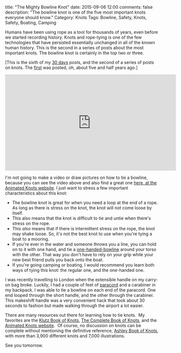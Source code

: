 title: "The Mighty Bowline Knot"
date: 2015-09-06 12:00
comments: false
description: "The bowline knot is one of the five most important knots everyone should know."
Category: Knots
Tags: Bowline, Safety, Knots, Safety, Boating, Camping

Humans have been using rope as a tool for thousands of years, even before we started recording history.  Knots and rope-tying is one of the few technologies that have persisted essentially unchanged in all of the known human history.  This is the second in a series of posts about the most important knots. The bowline knot is certainly in the top two or three.

<!-- more -->

[This is the sixth of my [30 days][] posts, and the second of a series of posts on knots. The [first][] was posted, oh, about five and half years ago.]

<iframe width="560" height="315" src="https://www.youtube.com/embed/Q9NqGd7464U" frameborder="0" allowfullscreen></iframe>

I'm not going to make a video or draw pictures on how to tie a bowline, because you can see the video above and also find a great one [here, at the Animated Knots website][bowline]. I just want to stress a few important characteristics about this knot: 

* The bowline knot is great for when you need a loop at the end of a rope. As long as there is stress on the knot, the knot will not come loose by itself.
* This also means that the knot is difficult to tie and untie when there's stress on the rope.  
* This _also_ means that if there is intermittent stress on the rope, the knot may shake loose. So, it's not the best knot to use when you're tying a boat to a mooring. 
* If you're ever in the water and someone throws you a line, you can hold on to it with one hand, and tie a [one-handed-bowline][] around your torso with the other. That way you don't have to rely on your grip while your new best friend pulls you back onto the boat.
* If you're going camping or boating, I would recommend you learn both ways of tying this knot: the regular one, and the one-handed one.

I was recently travelling to London when the extensible handle on my carry-on bag broke. Luckily, I had a couple of feet of [paracord][] and a carabiner in my backpack. I was able to tie a bowline on each end of the paracord. One end looped through the short handle, and the other through the carabiner. This makeshift handle was a very convenient hack that took about 30 seconds to fashion but made walking through the airport a lot easier.

There are many resources out there for learning how to tie knots.  My
favorites are the [Klutz Book of Knots][],
[The Complete Book of Knots][], and
the [Animated Knots website].  Of course, no
discussion on knots can be complete without mentioning the definitive
reference, [Ashley Book of Knots][], with
more than 3,900 different knots and 7,000 illustrations.

 
See you tomorrow.

[30 days]: /2015/08/31/30-days/
[first]: /2010/02/24/the-tautline-hitch-knot/
[bowline]: http://www.animatedknots.com/bowline
[one-handed-bowline]: http://www.animatedknots.com/bowlineonehand
[paracord]: https://en.wikipedia.org/wiki/Parachute_cord
[Klutz Book of Knots]: http://www.amazon.com/Klutz-Book-Knots-John-Cassidy/dp/1591748089/ref=sr_1_45?ie=UTF8&s=books&qid=1266977750&sr=1-45
[The Complete Book of Knots]: http://www.amazon.com/Complete-Book-Knots-Geoffrey-Budworth/dp/1558216324/ref=sr_1_6?ie=UTF8&s=books&qid=1266977657&sr=1-6
[Animated Knots website]: http://www.animatedknots.com/
[Ashley Book of Knots]: http://www.amazon.com/Ashley-Book-Knots-Clifford/dp/0385040253/ref=sr_1_5?ie=UTF8&s=books&qid=1266977657&sr=1-5
